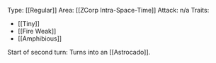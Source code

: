 Type: [[Regular]]
Area: [[ZCorp Intra-Space-Time]]
Attack: n/a
Traits:
- [[Tiny]]
- [[Fire Weak]]
- [[Amphibious]]

Start of second turn: Turns into an [[Astrocado]].
